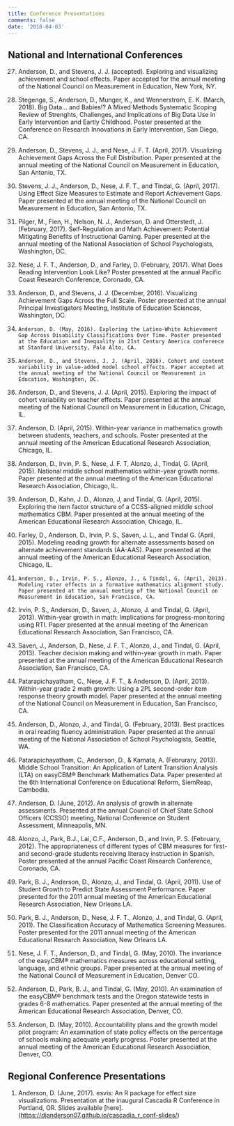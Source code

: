 ```yaml
---
title: Conference Presentations
comments: false
date: '2018-04-03'
---
```


## National and International Conferences
27. Anderson, D., and Stevens, J. J. (accepted). Exploring and visualizing achievement and school effects. Paper accepted for the annual meeting of the National Council on Measurement in Education, New York, NY.

26.	Stegenga, S., Anderson, D., Munger, K., and Wennerstrom, E. K. (March, 2018). Big Data… and Babies!? A Mixed Methods Systematic Scoping Review of Strenghts, Challenges, and Implications of Big Data Use in Early Intervention and Eartly Childhood. Poster presented at the Conference on Research Innovations in Early Intervention, San Diego, CA.

25. Anderson, D., Stevens, J. J., and Nese, J. F. T. (April, 2017). Visualizing Achievement Gaps Across the Full Distribution. Paper presented at the annual meeting of the National Council on Measurement in Education, San Antonio, TX.

24.	Stevens, J. J., Anderson, D., Nese, J. F. T., and Tindal, G. (April, 2017). Using Effect Size Measures to Estimate and Report Achievement Gaps. Paper presented at the annual meeting of the National Council on Measurement in Education, San Antonio, TX.

23.	Pilger, M., Fien, H., Nelson, N. J., Anderson, D. and Otterstedt, J. (February, 2017). Self-Regulation and Math Achievement: Potential Mitigating Benefits of Instructional Gaming. Paper presented at the annual meeting of the National Association of School Psychologists, Washington, DC.

22.	Nese, J. F. T., Anderson, D., and Farley, D. (February, 2017). What Does Reading Intervention Look Like? Poster presented at the annual Pacific Coast Research Conference, Coronado, CA.

21.	Anderson, D., and Stevens, J. J. (December, 2016). Visualizing Achievement Gaps Across the Full Scale. Poster presented at the annual Principal Investigators Meeting, Institute of Education Sciences, Washington, DC.

20. 	Anderson, D. (May, 2016). Exploring the Latino-White Achievement Gap Across Disability Classifications Over Time. Poster presented at the Education and Inequality in 21st Century America conference at Stanford University, Palo Alto, CA.

19. 	Anderson, D., and Stevens, J. J. (April, 2016). Cohort and content variability in value-added model school effects. Paper accepted at the annual meeting of the National Council on Measurement in Education, Washington, DC.

18.	Anderson, D., and Stevens, J. J. (April, 2015). Exploring the impact of cohort variability on teacher effects. Paper presented at the annual meeting of the National Council on Measurement in Education, Chicago, IL.

17.	Anderson, D. (April, 2015). Within-year variance in mathematics growth between students, teachers, and schools. Poster presented at the annual meeting of the American Educational Research Association, Chicago, IL.

16.	Anderson, D., Irvin, P. S., Nese, J. F. T, Alonzo, J., Tindal, G. (April, 2015). National middle school mathematics within-year growth norms. Paper presented at the annual meeting of the American Educational Research Association, Chicago, IL.

15.	Anderson, D., Kahn, J. D., Alonzo, J, and Tindal, G. (April, 2015). Exploring the item factor structure of a CCSS-aligned middle school mathematics CBM. Paper presented at the annual meeting of the American Educational Research Association, Chicago, IL.

14.	Farley, D., Anderson, D., Irvin, P. S., Saven, J. L., and Tindal G. (April, 2015). Modeling reading growth for alternate assessments based on alternate achievement standards (AA-AAS). Paper presented at the annual meeting of the American Educational Research Association, Chicago, IL.
 
13. 	Anderson, D., Irvin, P. S., Alonzo, J., & Tindal, G. (April, 2013). Modeling rater effects in a formative mathematics alignment study. Paper presented at the annual meeting of the National Council on Measurement in Education, San Francisco, CA.

12.	Irvin, P. S., Anderson, D., Saven, J., Alonzo, J. and Tindal, G. (April, 2013). Within-year growth in math: Implications for progress-monitoring using RTI. Paper presented at the annual meeting of the American Educational Research Association, San Francisco, CA.

11.	Saven, J., Anderson, D., Nese, J. F. T., Alonzo, J., and Tindal, G. (April, 2013). Teacher decision making and within-year growth in math. Paper presented at the annual meeting of the American Educational Research Association, San Francisco, CA.

10.	Patarapichayatham, C., Nese, J. F. T., & Anderson, D. (April, 2013). Within-year grade 2 math growth: Using a 2PL second-order item response theory growth model. Paper presented at the annual meeting of the National Council on Measurement in Education, San Francisco, CA. 

9.	Anderson, D., Alonzo, J., and Tindal, G. (February, 2013). Best practices in oral reading fluency administration. Paper presented at the annual meeting of the National Association of School Psychologists, Seattle, WA.

8.	Patarapichayatham, C., Anderson, D., & Kamata, A. (Februrary, 2013). Middle School Transition: An Application of Latent Transition Analysis (LTA) on easyCBM® Benchmark Mathematics Data. Paper presented at the 6th International Conference on Educational Reform, SiemReap, Cambodia.

7. 	Anderson, D. (June, 2012). An analysis of growth in alternate assessments. Presented at the annual Council of Chief State School Officers (CCSSO) meeting, National Conference on Student Assessment, Minneapolis, MN.

6.	Alonzo, J., Park, B.J., Lai, C.F., Anderson, D., and Irvin, P. S. (February, 2012). The appropriateness of different types of CBM measures for first- and second-grade students receiving literacy instruction in Spanish. Poster presented at the annual Pacific Coast Research Conference, Coronado, CA.

5.	Park, B. J., Anderson, D., Alonzo, J., and Tindal, G. (April, 2011). Use of Student Growth to Predict State Assessment Performance. Paper presented for the 2011 annual meeting of the American Educational Research Association, New Orleans LA.

4.	Park, B. J., Anderson, D., Nese, J. F. T., Alonzo, J., and Tindal, G. (April, 2011). The Classification Accuracy of Mathematics Screening Measures. Poster presented for the 2011 annual meeting of the American Educational Research Association, New Orleans LA.  

3.	Nese, J. F. T., Anderson, D., and Tindal, G. (May, 2010). The invariance of the easyCBM® mathematics measures across educational setting, language, and ethnic groups. Paper presented at the annual meeting of the National Council of Measurement in Education, Denver CO. 
 
2.	Anderson, D., Park, B. J., and Tindal, G. (May, 2010). An examination of the easyCBM® benchmark tests and the Oregon statewide tests in grades 6-8 mathematics. Paper presented at the annual meeting of the American Educational Research Association, Denver, CO.

1.	Anderson, D. (May, 2010). Accountability plans and the growth model pilot program: An examination of state policy effects on the percentage of schools making adequate yearly progress. Poster presented at the annual meeting of the American Educational Research Association, Denver, CO.

## Regional Conference Presentations
1. 	Anderson, D. (June, 2017). esvis: An R package for effect size visualizations. Presentation at the inaugural Cascadia R Conference in Portland, OR. Slides available [here].(https://djanderson07.github.io/cascadia_r_conf-slides/)

